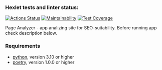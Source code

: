 ### Hexlet tests and linter status:
[![Actions Status](https://github.com/kvlas/python-project-83/actions/workflows/hexlet-check.yml/badge.svg)](https://github.com/kvlas/python-project-83/actions)
[![Maintainability](https://api.codeclimate.com/v1/badges/f33ce5c5d2ef423b9cdb/maintainability)](https://codeclimate.com/github/kvlas/python-project-83/maintainability)
[![Test Coverage](https://api.codeclimate.com/v1/badges/f33ce5c5d2ef423b9cdb/test_coverage)](https://codeclimate.com/github/kvlas/python-project-83/test_coverage)

Page Analyzer - app analizing site for SEO-suitability. Before running app check description below.

### Requirements

- [python](https://www.python.org/), version 3.10 or higher
- [poetry](https://python-poetry.org/docs/#installation), version 1.0.0 or higher
